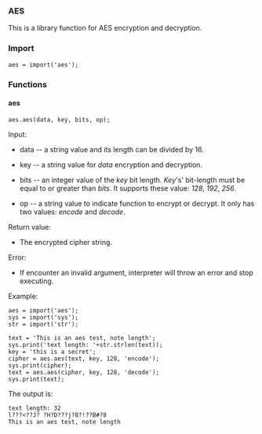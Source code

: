 ### AES

This is a library function for AES encryption and decryption.



### Import

```
aes = import('aes');
```



### Functions

#### aes

```
aes.aes(data, key, bits, op);
```

Input:

- data -- a string value and its length can be divided by 16.
- key --  a string value for *data* encryption and decryption.
- bits -- an integer value of the *key* bit length. *Key*'s' bit-length must be equal to or greater than *bits*. It supports these value: *128*, *192*, *256*.

- op -- a string value to indicate function to encrypt or decrypt. It only has two values: *encode* and *decode*.

Return value:

- The encrypted cipher string.

Error:

- If encounter an invalid argument, interpreter will throw an error and stop executing.

Example:

```
aes = import('aes');
sys = import('sys');
str = import('str');

text = 'This is an aes test, note length';
sys.print('text length: '+str.strlen(text));
key = 'this is a secret';
cipher = aes.aes(text, key, 128, 'encode');
sys.print(cipher);
text = aes.aes(cipher, key, 128, 'decode');
sys.print(text);
```

The output is:

```
text length: 32
l???<??J? ?H?D???j?8?!??B#?8
This is an aes test, note length
```

